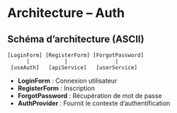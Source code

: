 # Architecture – Auth

## Schéma d’architecture (ASCII)
```
[LoginForm] [RegisterForm] [ForgotPassword]
      |           |               |
 [useAuth]   [apiService]   [userService]
```

- **LoginForm** : Connexion utilisateur
- **RegisterForm** : Inscription
- **ForgotPassword** : Récupération de mot de passe
- **AuthProvider** : Fournit le contexte d’authentification
